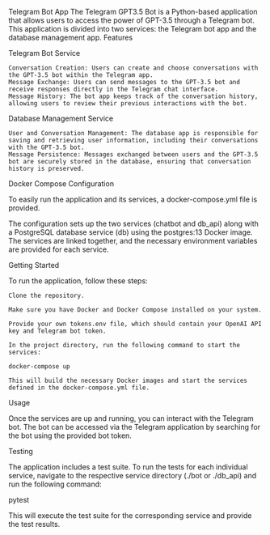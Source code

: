 Telegram Bot App
The Telegram GPT3.5 Bot is a Python-based application that allows users to access the power of GPT-3.5 through a Telegram bot. This application is divided into two services: the Telegram bot app and the database management app.
Features

Telegram Bot Service

    Conversation Creation: Users can create and choose conversations with the GPT-3.5 bot within the Telegram app.
    Message Exchange: Users can send messages to the GPT-3.5 bot and receive responses directly in the Telegram chat interface.
    Message History: The bot app keeps track of the conversation history, allowing users to review their previous interactions with the bot.

Database Management Service

    User and Conversation Management: The database app is responsible for saving and retrieving user information, including their conversations with the GPT-3.5 bot.
    Message Persistence: Messages exchanged between users and the GPT-3.5 bot are securely stored in the database, ensuring that conversation history is preserved.
Docker Compose Configuration

To easily run the application and its services, a docker-compose.yml file is provided.

The configuration sets up the two services (chatbot and db_api) along with a PostgreSQL database service (db) using the postgres:13 Docker image. The services are linked together, and the necessary environment variables are provided for each service.

Getting Started

To run the application, follow these steps:

    Clone the repository.

    Make sure you have Docker and Docker Compose installed on your system.

    Provide your own tokens.env file, which should contain your OpenAI API key and Telegram bot token.

    In the project directory, run the following command to start the services:

    docker-compose up

    This will build the necessary Docker images and start the services defined in the docker-compose.yml file.

Usage

Once the services are up and running, you can interact with the Telegram bot. The bot can be accessed via the Telegram application by searching for the bot using the provided bot token.

Testing

The application includes a test suite. To run the tests for each individual service, navigate to the respective service directory (./bot or ./db_api) and run the following command:

pytest

This will execute the test suite for the corresponding service and provide the test results.
